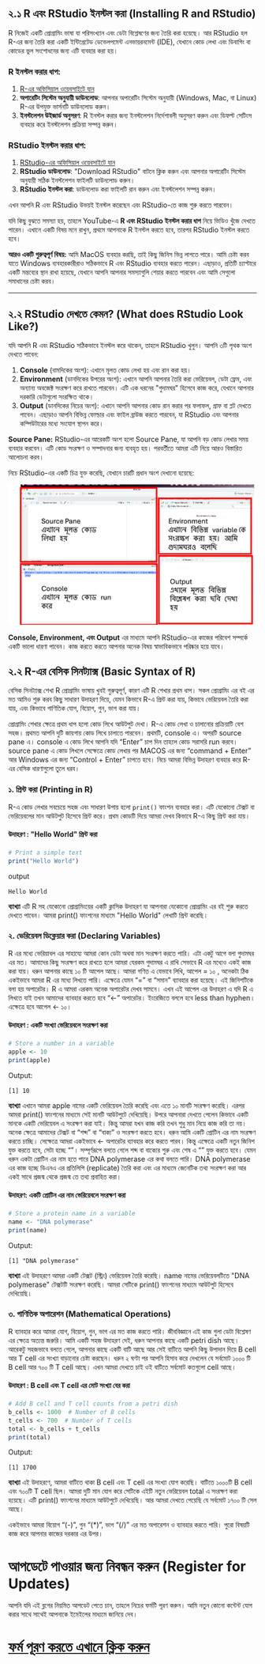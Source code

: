 ## ২.১ R এবং RStudio ইনস্টল করা (Installing R and RStudio)

R নিজেই একটি প্রোগ্রামিং ভাষা যা পরিসংখ্যান এবং ডেটা বিশ্লেষণের জন্য তৈরি করা হয়েছে। আর RStudio হল R-এর জন্য তৈরি করা একটি ইন্টিগ্রেটেড ডেভেলপমেন্ট এনভায়রনমেন্ট (IDE), যেখানে কোড লেখা এবং ডিবাগিং বা কোডের ভুল সংশোধনের জন্য এটি ব্যবহার করা হয়।

### R ইনস্টল করার ধাপ:
1. [R-এর অফিসিয়াল ওয়েবসাইটে যান](https://cran.r-project.org/)
2. **অপারেটিং সিস্টেম অনুযায়ী ডাউনলোড**: আপনার অপারেটিং সিস্টেম অনুযায়ী (Windows, Mac, বা Linux) R-এর উপযুক্ত ভার্সনটি ডাউনলোড করুন।
3. **ইনস্টলেশন উইজার্ড অনুসরণ**: R ইনস্টল করার জন্য ইনস্টলেশন নির্দেশাবলী অনুসরণ করুন এবং ডিফল্ট সেটিংস ব্যবহার করে ইনস্টলেশন প্রক্রিয়া সম্পন্ন করুন।

### RStudio ইনস্টল করার ধাপ:
1. [RStudio-এর অফিসিয়াল ওয়েবসাইটে যান](https://posit.co/download/rstudio-desktop/)
2. **RStudio ডাউনলোড**: "Download RStudio" বাটনে ক্লিক করুন এবং আপনার অপারেটিং সিস্টেম অনুযায়ী সঠিক ইনস্টলেশন ফাইলটি ডাউনলোড করুন।
3. **RStudio ইনস্টল করা**: ডাউনলোড করা ফাইলটি রান করুন এবং ইনস্টলেশন সম্পন্ন করুন।

এখন আপনি R এবং RStudio উভয়ই ইনস্টল করেছেন এবং RStudio-তে কাজ শুরু করতে পারবেন।

যদি কিছু বুঝতে সমস্যা হয়, তাহলে YouTube-এ **R এবং RStudio ইনস্টল করার ধাপ** নিয়ে ভিডিও খুঁজে দেখতে পারেন। এখানে একটি বিষয় মনে রাখুন, প্রথমে আপনাকে R ইনস্টল করতে হবে, তারপর RStudio ইনস্টল করতে হবে।

**আরও একটি গুরুত্বপূর্ণ বিষয়:** আমি MacOS ব্যবহার করছি, তাই কিছু জিনিস ভিন্ন লাগতে পারে। আমি চেষ্টা করব যাতে Windows ব্যবহারকারীরাও সঠিকভাবে R এবং RStudio ব্যবহার করতে পারেন। এছাড়াও, প্রতিটি চ্যাপ্টারে একটি মন্তব্যের স্থান রাখা হয়েছে, যেখানে আপনি আপনার সমস্যাগুলি শেয়ার করতে পারবেন এবং আমি সেগুলো সমাধানের চেষ্টা করব।

---

## ২.২ RStudio দেখতে কেমন? (What does RStudio Look Like?)

যদি আপনি R এবং RStudio সঠিকভাবে ইনস্টল করে থাকেন, তাহলে RStudio খুলুন। আপনি ৩টি পৃথক অংশ দেখতে পাবেন:

1. **Console** (বামদিকের অংশ): এখানে মূলত কোড লেখা হয় এবং রান করা হয়। 
2. **Environment** (ডানদিকের উপরের অংশ): এখানে আপনি আপনার তৈরি করা ভেরিয়েবল, ডেটা ফ্রেম, এবং অন্যান্য অবজেক্ট সংরক্ষণ করে রাখতে পারবেন। এটি এক ধরনের "গুদামঘর" হিসেবে কাজ করে, যেখানে আপনার দরকারি ডেটাগুলো সংরক্ষিত থাকে।
3. **Output** (ডানদিকের নিচের অংশ): এখানে আপনি আপনার কোড রান করার পর ফলাফল, গ্রাফ বা প্লট দেখতে পাবেন। এছাড়াও আপনি বিভিন্ন ফোল্ডার এবং ফাইল ব্রাউজ করতে পারবেন, যা RStudio এবং আপনার কম্পিউটারের মধ্যে সংযোগ স্থাপন করে।

**Source Pane:** RStudio-এর আরেকটি অংশ হলো Source Pane, যা আপনি বড় কোড লেখার সময় ব্যবহার করবেন। এটি কোড সংরক্ষণ ও সম্পাদনার জন্য ব্যবহৃত হয়। পরবর্তীতে আমরা এটি নিয়ে আরও বিস্তারিত আলোচনা করব।

নিচে RStudio-এর একটি চিত্র যুক্ত করেছি, যেখানে চারটি প্রধান অংশ দেখানো হয়েছে:

![RStudio Layout](./rstudio%20pic.png)

**Console, Environment, এবং Output** এর মাধ্যমে আপনি RStudio-এর কাজের পরিবেশ সম্পর্কে একটি ভালো ধারণা পাবেন। কাজ করতে করতে আপনার অনেক বিষয় স্বাভাবিকভাবে পরিষ্কার হয়ে যাবে।


## ২.২ R-এর বেসিক সিনট্যাক্স (Basic Syntax of R)

বেসিক সিনট্যাক্স শেখা R প্রোগ্রামিং ভাষায় খুবই গুরুত্বপূর্ণ, কারণ এটি R শেখার প্রথম ধাপ। সকল প্রোগ্রামিং এর বই এর মত আমিও শুরু করব কিছু সাধারণ উদাহরণ দিয়ে, যেমন কিভাবে R-এ প্রিন্ট করা যায়, কিভাবে ভেরিয়েবল তৈরি করা যায়, এবং কিভাবে গাণিতিক যোগ, বিয়োগ, গুন, ভাগ  করা যায়।

প্রোগ্রামিং শেখার ক্ষেত্রে প্রথম ধাপ হলো কোড লিখে আউটপুট দেখা। R-এ কোড লেখা ও চালানোর প্রক্রিয়াটি বেশ সহজ। প্রথমত আপনি দুটি জায়গায় কোড লিখে চালাতে পারবেন। প্রথমটি, console এ। অপরটি source pane এ। console এ কোড লিখে আপনি যদি “Enter” চাপ দিন তাহলে কোড সরাসরি run করবে। source pane এ কোড লিখলে সেক্ষেত্রে কোড লেখার পর MACOS এর জন্য “command + Enter” আর Windows এর জন্য “Control + Enter” চাপতে হবে। 
নিচে আমরা বিভিন্ন উদাহরণ ব্যবহার করে R-এর বেসিক ধারণাগুলো তুলে ধরব।


### ১. প্রিন্ট করা (Printing in R)

R-এ কোড লেখার সবচেয়ে সহজ এবং সাধারণ উপায় হলো `print()` ফাংশন ব্যবহার করা। এটি যেকোনো টেক্সট বা ভেরিয়েবলের মান আউটপুট হিসেবে প্রিন্ট করে। প্রথম কোডটি দিয়ে আমরা দেখব কিভাবে R-এ কিছু প্রিন্ট করা যায়।

#### উদাহরণ : "Hello World" প্রিন্ট করা

```r
# Print a simple text
print("Hello World")
```
output

```
Hello World
```

**ব্যাখ্যা** এটি R সহ যেকোনো প্রোগ্রামিংয়ের একটি ক্লাসিক উদাহরণ যা আপনারা যেকোনো প্রোগ্রামিং এর বই শুরু করতে দেখতে পাবেন। আমরা print() ফাংশনের মাধ্যমে "Hello World" লেখাটি প্রিন্ট করেছি। 

### ২. ভেরিয়েবল ডিক্লেয়ার করা (Declaring Variables)

R এর মধ্যে ভেরিয়াবল এর সাহায্যে আমরা কোন ডেটা অথবা মান সংরক্ষণ করতে পারি। এটা একটু আগে বলা গুদামঘর এর মত। আমাদের কিছু সংরক্ষণ করে রাখতে হলে আমরা যেরকম গুদামঘর এ রাখি সেভাবে R এর মধ্যেও একই কাজ করা যায়। ধরুন আপনার কাছে ১০ টি আপেল আছে। আমরা গণিত এ যেভাবে লিখি, আপেল = ১০ , অনেকটা ঠিক একইভাবে আমরা R এর মধ্যে লিখতে পারি। এক্ষেত্রে যেমন “=” বা “সমান” ব্যাবহার করা হয়েছে। এই জিনিশটিকে বলা হয় অপারেটর। R এ আমরা এরকম অনেক অপারেটর দেখব সামনে। এখন এই আপেল এর উদাহরণ এ যদি R এ লিখতে যাই তখন আমাদের ব্যাবহার করতে হবে “<-” অপারেটর। ইংরেজিতে বললে হবে less than hyphen। এক্ষেত্রে হবে আপেল <- ১০।  


#### উদাহরণ : একটি সংখ্যা ভেরিয়েবলে সংরক্ষণ করা
```r
# Store a number in a variable
apple <- 10
print(apple)
```
Output:
```
[1] 10
```
**ব্যাখ্যা** এখানে আমরা apple নামের একটি ভেরিয়েবল তৈরি করেছি এবং এতে ১০ মানটি সংরক্ষণ করেছি। এরপর আমরা print() ফাংশনের মাধ্যমে সেই মানটি আউটপুটে দেখিয়েছি।
উপরে আপনারা দেখতে পেলেন কিভাবে একটি মানকে একটি ভেরিয়েবল এ সংরক্ষণ করা যাই। কিন্তু আমরা যখন কাজ করি তখন শুধু মান নিয়ে কাজ করি তা নয়। অনেক ক্ষেত্রে আমাদের টেক্সট বা “শব্দ” বা “বাক্য” ও সংরক্ষণ করতে হবে। ধরুন আমি একটি প্রোটিন এর নাম সংরক্ষণ করতে চাচ্ছি। সেক্ষেত্রে আমরা একইভাবে <- অপারেটর ব্যাবহার করে করতে পারব। কিন্তু এক্ষেত্রে একটি নতুন জিনিশ যুক্ত করতে হবে, সেটা হচ্ছে “”। সম্পূর্ণরূপে বলতে গেলে শব্দ বা বাক্যের শুরু এবং শেষ এ “” যুক্ত করতে হবে। যেমন ধরুন একটা প্রোটিন এর নাম হতে পারে DNA polymerase এর কথা বলতে পারি। DNA polymerase এর কাজ হচ্ছে ডিএনএ এর প্রতিলিপি (replicate) তৈরি করা এবং এর মাধ্যমে জেনেটিক তথ্য সংরক্ষণ করা আর একই সাথে প্রজন্ম থেকে প্রজন্ম তে তথ্য প্রবাহিত করা। 


#### উদাহরণ: একটি প্রোটিন এর নাম ভেরিয়েবলে সংরক্ষণ করা
```r
# Store a protein name in a variable
name <- "DNA polymerase"
print(name)
```
Output:
```
[1] "DNA polymerase"
```
**ব্যাখ্যা** এই উদাহরণে আমরা একটি টেক্সট (স্ট্রিং) ভেরিয়েবল তৈরি করেছি। name নামের ভেরিয়েবলটিতে "DNA polymerase" টেক্সটটি সংরক্ষণ করেছি। আমরা সেটিকে print() ফাংশনের মাধ্যমে আউটপুট হিসেবে দেখিয়েছি।

### ৩. গাণিতিক অপারেশন (Mathematical Operations)
R ব্যাবহার করে আমরা যোগ, বিয়োগ, গুন, ভাগ এর মত কাজ করতে পারি। জীববিজ্ঞানে এই কাজ গুলা ডেটা বিশ্লেষণ এর ক্ষেত্রে অত্যন্ত জরুরি। 
আমি একটি সহজ উদাহরণ দেই, ধরুন আপনার কাছে একটি petri dish আছে। আরেকটু সহজভাবে বলতে গেলে, আপনার কাছে একটি বাটি আছে আর সেই বাটিতে আপনি কিছু উপাদান দিয়ে B cell আর T cell এর সংখ্যা বাড়ানোর চেষ্টা করছেন। ধরুন ২ ঘণ্টা পর আপনি হিসাব করে দেখলেন যে সর্বমোট ১০০০ টি B cell আর ৭০০ টি T cell আছে। এখন আমরা দেখতে চাই ওই বাটিতে সর্বমোট কতগুলো cell আছে। 

#### উদাহরণ : B cell এবং T cell এর মোট সংখ্যা বের করা
```r
# Add B cell and T cell counts from a petri dish
b_cells <- 1000  # Number of B cells
t_cells <- 700  # Number of T cells
total <- b_cells + t_cells
print(total)
```
Output:
```
[1] 1700
```
**ব্যাখ্যা** এই উদাহরণে, আমরা বাটিতে থাকা B cell এবং T cell এর সংখ্যা যোগ করেছি। বাটিতে ১০০০টি B cell এবং ৭০০টি T cell ছিল। আমরা দুটি মান যোগ করে সেটিকে এইটি নতুন ভেরিয়েবল total এ সংরক্ষণ করা হয়েছে। এটি print() ফাংশনের মাধ্যমে আউটপুটে দেখিয়েছি। আর আমরা দেখতে পেয়েছি যে সর্বমোট ১৭০০ টি সেল আছে। 

একইভাবে আমরা বিয়োগ “(-)”, গুন “(*)”, ভাগ “(/)” এর মত অপারেশন ও ব্যাবহার করতে পারি। পুরো বিষয়টি কাজ করে আপনার কাজের দরকার এর উপর। 





# আপডেটে পাওয়ার জন্য নিবন্ধন করুন (Register for Updates)

আপনি যদি এই ব্লগের নিয়মিত আপডেট পেতে চান, তাহলে নিচের ফর্মটি পূরণ করুন। আমি নতুন কোনো কন্টেন্ট যোগ করার সাথে সাথেই আপনাকে ইমেইলের মাধ্যমে জানিয়ে দেব।

# [**ফর্ম পূরণ করতে এখানে ক্লিক করুন**](https://forms.gle/6qyRGiE7WSpLJ9SA9)

